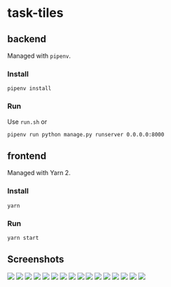 # task-tiles

## backend

Managed with `pipenv`. 
### Install
```
pipenv install
```

### Run
Use `run.sh` or 
```
pipenv run python manage.py runserver 0.0.0.0:8000
```

## frontend

Managed with Yarn 2.
### Install
```
yarn
```
### Run
```
yarn start
```

## Screenshots

![](img/01-main.png)
![](img/02-edit-task.png)
![](img/03-edit-task-ok.png)
![](img/04-edit-tile.png)
![](img/05-edit-tile-picker.png)
![](img/06-edit-tile-status.png)
![](img/07-edit-tile-ok.png)
![](img/08-new-tile.png)
![](img/09-new-tile-ok.png)
![](img/10-new-task.png)
![](img/11-new-task-ok.png)
![](img/12-delete-task.png)
![](img/13-delete-task-ok.png)
![](img/14-delete-tile.png)
![](img/15-delete-tile-ok.png)
![](img/16-pagination.png)